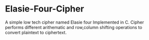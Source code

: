 # Elasie-Four-Cipher
A simple low tech cipher named Elasie four Implemented in C. 
Cipher performs different arithematic and row,column shifting operations to convert plaintext to ciphertext.
